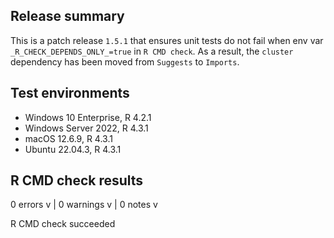 ## Release summary

This is a patch release `1.5.1` that ensures unit tests do not fail when env var `_R_CHECK_DEPENDS_ONLY_=true` in `R CMD check`. As a result, the `cluster` dependency has been moved from `Suggests` to `Imports`.

## Test environments

* Windows 10 Enterprise, R 4.2.1
* Windows Server 2022, R 4.3.1
* macOS 12.6.9, R 4.3.1
* Ubuntu 22.04.3, R 4.3.1

## R CMD check results

0 errors v | 0 warnings v | 0 notes v

R CMD check succeeded


